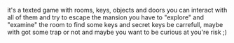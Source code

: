 it's a texted game with rooms, keys, objects and doors
you can interact with all of them and try to escape the mansion 
you have to "explore" and "examine" the room to find some keys and secret keys 
be carrefull, maybe with got some trap or not and maybe you want to be curious at you're risk ;)
